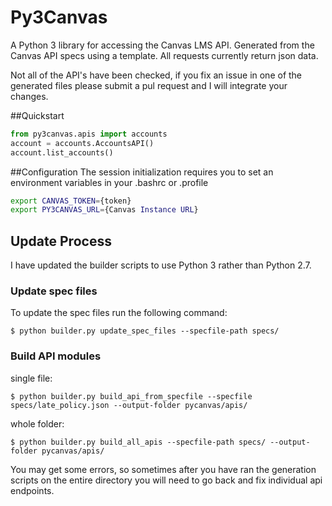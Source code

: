 # Py3Canvas

A Python 3 library for accessing the Canvas LMS API. Generated from the Canvas API specs using a template.
All requests currently return json data.

Not all of the API's have been checked, if you fix an issue in one of the generated files please submit a pul request and I will integrate your changes.

##Quickstart
```python
from py3canvas.apis import accounts
account = accounts.AccountsAPI()
account.list_accounts()
```

##Configuration
The session initialization requires you to set an environment variables in your .bashrc or .profile
```bash
export CANVAS_TOKEN={token}
export PY3CANVAS_URL={Canvas Instance URL}
```


## Update Process

I have updated the builder scripts to use Python 3 rather than Python 2.7.

### Update spec files
To update the spec files run the following command:
```commandline
$ python builder.py update_spec_files --specfile-path specs/
```

### Build API modules
single file:
```commandline
$ python builder.py build_api_from_specfile --specfile specs/late_policy.json --output-folder pycanvas/apis/
```

whole folder:
```commandline
$ python builder.py build_all_apis --specfile-path specs/ --output-folder pycanvas/apis/
```
You may get some errors, so sometimes after you have ran the generation scripts on the entire directory you will need to go back and fix individual api endpoints.